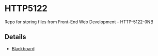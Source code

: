 # HTTP5122
Repo for storing files from Front-End Web Development - HTTP-5122-0NB
## Details
- [Blackboard](https://learn.humber.ca/ultra/courses/_253693_1/outline)
